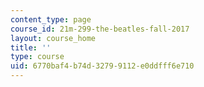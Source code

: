 ```yaml
---
content_type: page
course_id: 21m-299-the-beatles-fall-2017
layout: course_home
title: ''
type: course
uid: 6770baf4-b74d-3279-9112-e0ddfff6e710
---
```

